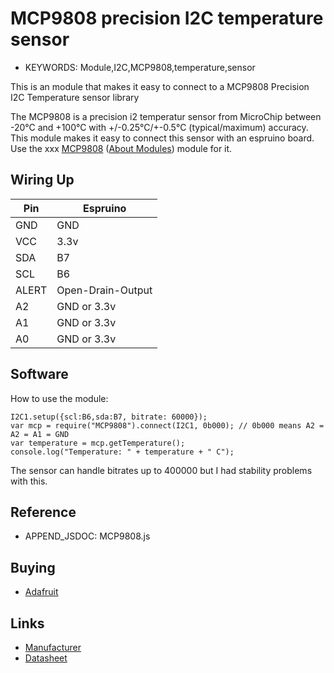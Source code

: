 <!--- Copyright (c) 2015 Luwar. See the file LICENSE for copying permission. -->
MCP9808 precision I2C temperature sensor
========================================

* KEYWORDS: Module,I2C,MCP9808,temperature,sensor

This is an module that makes it easy to connect to a MCP9808 Precision I2C Temperature sensor library

The MCP9808 is a precision i2 temperatur sensor from MicroChip between -20°C and +100°C with +/-0.25°C/+-0.5°C (typical/maximum) accuracy. This module makes it easy to connect this sensor with an espruino board.
Use the xxx [MCP9808](/modules/MCP9808.js) ([About Modules](/Modules)) module for it.

Wiring Up
---------

| Pin   | Espruino |
|-------|----------|
| GND   | GND      |
| VCC   | 3.3v     |
| SDA   | B7       |
| SCL   | B6       |
| ALERT | Open-Drain-Output |
| A2    | GND or 3.3v |
| A1    | GND or 3.3v |
| A0    | GND or 3.3v |

Software
--------

How to use the module:

```
I2C1.setup({scl:B6,sda:B7, bitrate: 60000});
var mcp = require("MCP9808").connect(I2C1, 0b000); // 0b000 means A2 = A2 = A1 = GND 
var temperature = mcp.getTemperature();
console.log("Temperature: " + temperature + " C");
```

The sensor can handle bitrates up to 400000 but I had stability problems with this.

Reference
--------
 
* APPEND_JSDOC: MCP9808.js

Buying
-----

* [Adafruit](https://www.adafruit.com/products/1782)

Links
-----

* [Manufacturer](https://www.microchip.com/wwwproducts/Devices.aspx?dDocName=en556182)
* [Datasheet](http://ww1.microchip.com/downloads/en/DeviceDoc/25095A.pdf)
